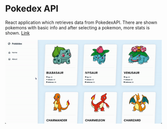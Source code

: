 # Pokedex API

React application which retrieves data from PokedexAPI. There are shown pokemons with basic info and after selecting a pokemon, more stats is shown.
[Link](https://xoxkoo.github.io/react-pokedex/)

![](https://github.com/xoxkoo/react-pokedex/blob/main/ezgif.com-video-to-gif.gif)
